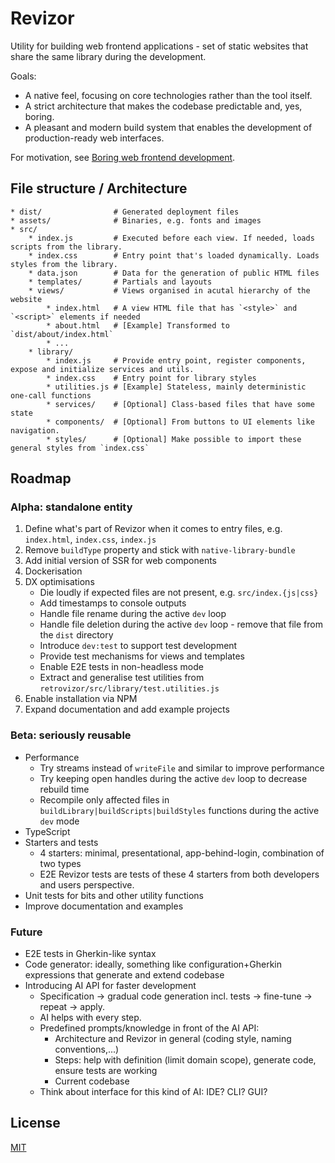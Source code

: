 # Revizor

Utility for building web frontend applications - set of static websites that share the same library during the development.

Goals:

* A native feel, focusing on core technologies rather than the tool itself.
* A strict architecture that makes the codebase predictable and, yes, boring.
* A pleasant and modern build system that enables the development of production-ready web interfaces.

For motivation, see [Boring web frontend development](https://retrovizor.xyz/text/boring-web-frontend-development/).

## File structure / Architecture

```
* dist/                # Generated deployment files
* assets/              # Binaries, e.g. fonts and images
* src/
    * index.js         # Executed before each view. If needed, loads scripts from the library.
    * index.css        # Entry point that's loaded dynamically. Loads styles from the library.
    * data.json        # Data for the generation of public HTML files
    * templates/       # Partials and layouts
    * views/           # Views organised in acutal hierarchy of the website
        * index.html   # A view HTML file that has `<style>` and `<script>` elements if needed
        * about.html   # [Example] Transformed to `dist/about/index.html`
        * ...
    * library/
        * index.js     # Provide entry point, register components, expose and initialize services and utils.
        * index.css    # Entry point for library styles
        * utilities.js # [Example] Stateless, mainly deterministic one-call functions
        * services/    # [Optional] Class-based files that have some state
        * components/  # [Optional] From buttons to UI elements like navigation.
        * styles/      # [Optional] Make possible to import these general styles from `index.css`
```

## Roadmap

### Alpha: standalone entity

1. Define what's part of Revizor when it comes to entry files, e.g. `index.html`, `index.css`, `index.js`
2. Remove `buildType` property and stick with `native-library-bundle`
3. Add initial version of SSR for web components
4. Dockerisation
5. DX optimisations
    * Die loudly if expected files are not present, e.g. `src/index.{js|css}`
    * Add timestamps to console outputs
    * Handle file rename during the active `dev` loop
    * Handle file deletion during the active `dev` loop - remove that file from the `dist` directory
    * Introduce `dev:test` to support test development
    * Provide test mechanisms for views and templates
    * Enable E2E tests in non-headless mode
    * Extract and generalise test utilities from `retrovizor/src/library/test.utilities.js`
6. Enable installation via NPM
7. Expand documentation and add example projects

### Beta: seriously reusable

* Performance
    * Try streams instead of `writeFile` and similar to improve performance 
    * Try keeping open handles during the active `dev` loop to decrease rebuild time
    * Recompile only affected files in `buildLibrary|buildScripts|buildStyles` functions during the active `dev` mode
* TypeScript
* Starters and tests
    * 4 starters: minimal, presentational, app-behind-login, combination of two types
    * E2E Revizor tests are tests of these 4 starters from both developers and users perspective.
* Unit tests for bits and other utility functions
* Improve documentation and examples

### Future

* E2E tests in Gherkin-like syntax
* Code generator: ideally, something like configuration+Gherkin expressions that generate and extend codebase
* Introducing AI API for faster development
    * Specification -> gradual code generation incl. tests -> fine-tune -> repeat -> apply.
    * AI helps with every step.
    * Predefined prompts/knowledge in front of the AI API:
        * Architecture and Revizor in general (coding style, naming conventions,...)
        * Steps: help with definition (limit domain scope), generate code, ensure tests are working
        * Current codebase
    * Think about interface for this kind of AI: IDE? CLI? GUI?

## License

[MIT](License)
